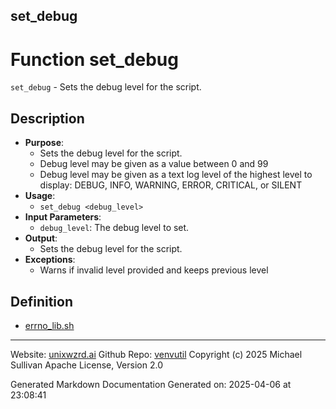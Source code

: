 ## set_debug
# Function set_debug
`set_debug` - Sets the debug level for the script.
## Description
- **Purpose**: 
  - Sets the debug level for the script.
  - Debug level may be given as a value between 0 and 99
  - Debug level may be given as a text log level of the highest level to display:
    DEBUG, INFO, WARNING, ERROR, CRITICAL, or SILENT
- **Usage**: 
  - `set_debug <debug_level>` 
- **Input Parameters**: 
  - `debug_level`: The debug level to set.
- **Output**: 
  - Sets the debug level for the script.
- **Exceptions**: 
  - Warns if invalid level provided and keeps previous level

## Definition 

* [errno_lib.sh](../errno_lib_sh.md)
---

Website: [unixwzrd.ai](https://unixwzrd.ai)
Github Repo: [venvutil](https://github.com/unixwzrd/venvutil)
Copyright (c) 2025 Michael Sullivan
Apache License, Version 2.0

Generated Markdown Documentation
Generated on: 2025-04-06 at 23:08:41
